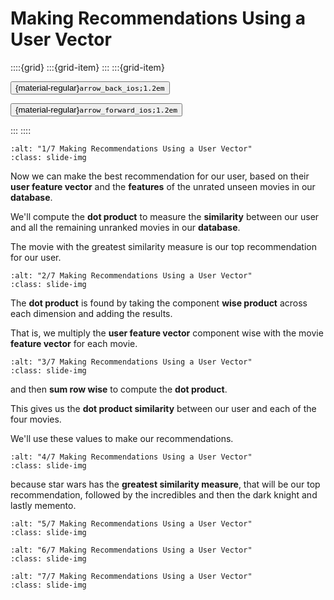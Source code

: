 # Making Recommendations Using a User Vector

<aside class="margin sidebar">

::::{grid}
:::{grid-item}
:::
:::{grid-item}
<div id="slide-controls" class="btn-toolbar justify-content-between">

<button id="arrow_back" class="sd-btn">{material-regular}`arrow_back_ios;1.2em`</button>

<button id="arrow_forward" class="sd-btn">{material-regular}`arrow_forward_ios;1.2em`</button>
</div>
:::
::::
</aside>
<div class="slides">
<div>

```{image} ../../../images/gcp_courses/recommendation_systems_on_gcp/content_based_recommendation/making_recommendations_using_a_user_vector/001.jpg
:alt: "1/7 Making Recommendations Using a User Vector"
:class: slide-img
```
<div class="cell tag_remove-input tag_output_scroll docutils container">
<div class="cell_output docutils container">

Now we can make the best recommendation for our user, based on their **user feature vector** and the **features** of the unrated unseen movies in our **database**.

We'll compute the **dot product** to measure the **similarity** between our user and all the remaining unranked movies in our **database**. 

The movie with the greatest similarity measure is our top recommendation for our user.
</div>
</div>
</div>
</div>
<div class="slides">
<div>

```{image} ../../../images/gcp_courses/recommendation_systems_on_gcp/content_based_recommendation/making_recommendations_using_a_user_vector/002.jpg
:alt: "2/7 Making Recommendations Using a User Vector"
:class: slide-img
```
<div class="cell tag_remove-input tag_output_scroll docutils container">
<div class="cell_output docutils container">

The **dot product** is found by taking the component **wise product** across each dimension and adding the results. 

That is, we multiply the **user feature vector** component wise with the movie **feature vector** for each movie.
</div>
</div>
</div>
</div>
<div class="slides">
<div>

```{image} ../../../images/gcp_courses/recommendation_systems_on_gcp/content_based_recommendation/making_recommendations_using_a_user_vector/003.jpg
:alt: "3/7 Making Recommendations Using a User Vector"
:class: slide-img
```
<div class="cell tag_remove-input tag_output_scroll docutils container">
<div class="cell_output docutils container">

and then **sum row wise** to compute the **dot product**. 

This gives us the **dot product similarity** between our user and each of the four movies.

We'll use these values to make our recommendations.
</div>
</div>
</div>
</div>
<div class="slides">
<div>

```{image} ../../../images/gcp_courses/recommendation_systems_on_gcp/content_based_recommendation/making_recommendations_using_a_user_vector/004.jpg
:alt: "4/7 Making Recommendations Using a User Vector"
:class: slide-img
```
<div class="cell tag_remove-input tag_output_scroll docutils container">
<div class="cell_output docutils container">

because star wars has the **greatest similarity measure**, that will be our top recommendation, followed by the incredibles and then the dark knight and lastly memento.
</div>
</div>
</div>
</div>
<div class="slides">
<div>

```{image} ../../../images/gcp_courses/recommendation_systems_on_gcp/content_based_recommendation/making_recommendations_using_a_user_vector/006.jpg
:alt: "5/7 Making Recommendations Using a User Vector"
:class: slide-img
```
<div class="cell tag_remove-input tag_output_scroll docutils container">
<div class="cell_output docutils container">


</div>
</div>
</div>
</div>
<div class="slides">
<div>

```{image} ../../../images/gcp_courses/recommendation_systems_on_gcp/content_based_recommendation/making_recommendations_using_a_user_vector/007.jpg
:alt: "6/7 Making Recommendations Using a User Vector"
:class: slide-img
```
<div class="cell tag_remove-input tag_output_scroll docutils container">
<div class="cell_output docutils container">


</div>
</div>
</div>
</div>
<div class="slides">
<div>

```{image} ../../../images/gcp_courses/recommendation_systems_on_gcp/content_based_recommendation/making_recommendations_using_a_user_vector/008.jpg
:alt: "7/7 Making Recommendations Using a User Vector"
:class: slide-img
```
<div class="cell tag_remove-input tag_output_scroll docutils container">
<div class="cell_output docutils container">


</div>
</div>
</div>
</div>
